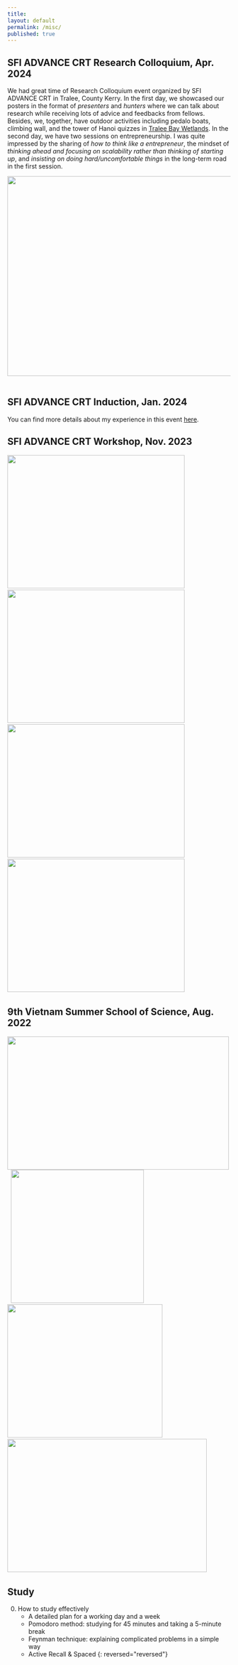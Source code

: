 ```yaml
---
title:
layout: default
permalink: /misc/
published: true
---
```


## SFI ADVANCE CRT Research Colloquium, Apr. 2024

We had great time of Research Colloquium event organized by SFI ADVANCE CRT in Tralee, County Kerry. In the first day, we showcased our posters in the format of *presenters* and *hunters* where we can talk about research while receiving lots of advice and feedbacks from fellows. Besides, we, together, have outdoor activities including pedalo boats, climbing wall, and the tower of Hanoi quizzes in [Tralee Bay Wetlands](https://traleebaywetlands.org/). In the second day, we have two sessions on entrepreneurship. I was quite impressed by the sharing of *how to think like a entrepreneur*, the mindset of *thinking ahead and focusing on scalability rather than thinking of starting up*, and *insisting on doing hard/uncomfortable things* in the long-term road in the first session.

<p float="middle">
  <img src="../../assets/images/Tralee2024/ADVANCE_CRT_Cohorts.jpg" width="700" height="450" loading="lazy" style="cursor: zoom-in;"/> &nbsp;


## SFI ADVANCE CRT Induction, Jan. 2024

You can find more details about my experience in this event [here](https://linhnt31.github.io/blog/AdvanceInduction24).

## SFI ADVANCE CRT Workshop, Nov. 2023

<p float="middle">
  <img src="../../assets/images/Limerick2023/1.jpg" width="400" height="300" loading="lazy" style="cursor: zoom-in;"/> &nbsp;
  <img src="../../assets/images/Limerick2023/2.jpg" width="400" height="300" loading="lazy" style="cursor: zoom-in;"/> &nbsp;
  <img src="../../assets/images/Limerick2023/3.jpg" width="400" height="300" loading="lazy" style="cursor: zoom-in;"/> &nbsp;
  <img src="../../assets/images/Limerick2023/4.jpg" width="400" height="300" loading="lazy" style="cursor: zoom-in;"/> &nbsp;
</p>


## 9th Vietnam Summer School of Science, Aug. 2022

<p float="middle">
  <img src="../../assets/images/VSSS09/1.jpg" width="500" height="300" loading="lazy" style="cursor: zoom-in;"/> &nbsp;
  <img src="../../assets/images/VSSS09/2.jpg" width="300" height="300" loading="lazy" style="cursor: zoom-in;"/> &nbsp;
  <img src="../../assets/images/VSSS09/3.jpg" width="350" height="300" loading="lazy" style="cursor: zoom-in;"/> &nbsp;
  <img src="../../assets/images/VSSS09/4.jpg" width="450" height="300" loading="lazy" style="cursor: zoom-in;"/> &nbsp;
</p>

## Study

0. How to study effectively
    - A detailed plan for a working day and a week
    - Pomodoro method: studying for 45 minutes and taking a 5-minute break
    - Feynman technique: explaining complicated problems in a simple way
    - Active Recall & Spaced
{: reversed="reversed"}